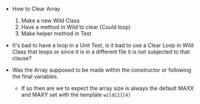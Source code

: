 - How to Clear Array
	1. Make a new Wild Class
	2. Have a method in Wild to clear (Could loop)
	3. Make helper method in Test

- It's bad to have a loop in a Unit Test, is it bad to use a Clear Loop in Wild Class that loops or since it is in a different file it is not subjected to that clause?

- Was the Array supposed to be made within the constructor or following the final variables.
	- If so then are we to expect the array size is always the default MAXX and MAXY set with the template `wild[2][4]`
	